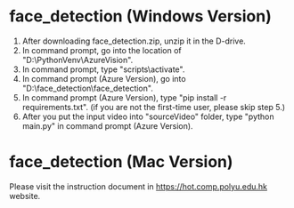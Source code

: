 # face_detection (Windows Version)
1. After downloading face_detection.zip, unzip it in the D-drive.
2. In command prompt, go into the location of "D:\PythonVenv\AzureVision".
3. In command prompt, type "scripts\activate".
4. In command prompt (Azure Version), go into "D:\face_detection\face_detection".
5. In command prompt (Azure Version), type "pip install -r requirements.txt". (if you are not the first-time user, please skip step 5.)
6. After you put the input video into "sourceVideo" folder, type "python main.py" in command prompt (Azure Version). 

# face_detection (Mac Version)
Please visit the instruction document in https://hot.comp.polyu.edu.hk website.
